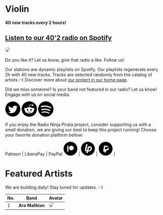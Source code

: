 # Violin

**40 new tracks every 2 hours!**


## [Listen to our 40'2 radio on Spotify](https://open.spotify.com/playlist/2si1q3goNhpM7JXl3Mz7Og?si=ycM5-swKSGqqx64ch942uA)

<a href="https://open.spotify.com/playlist/2si1q3goNhpM7JXl3Mz7Og?si=ycM5-swKSGqqx64ch942uA" target="_blank"><img src="https://mosaic.scdn.co/640/ab67616d0000b273350340a9fe250ab34d867e1dab67616d0000b2738ec3e59d1c553d10b6ec50e5ab67616d0000b273d5d6957f73be207d4b8e5c27ab67616d0000b273e38051840ec58a50d18214a7" height="300" width="auto" style="border-radius:50%"></a>

Do you like it? Let us know, give that radio a like. Follow us!


Our stations are dynamic playlists on Spotify. Our playlists regenerate every 2h with 40 new tracks. Tracks are selected randomly from the catalog of artists :-) Discover more about [our project in our home page](https://radioninjapirata.github.io).

Did we miss someone? Is your band not featured in our radio? Let us know! Engage with us on social media.

<p>
    <a href="https://twitter.com/RNinjaPirata" target="_blank"><img src="assets/twitter_button.png" alt="twitter" height="50" width="50" /></a>
    <a href="https://www.reddit.com/r/RadioNinjaPirata/" target="_blank"><img src="assets/reddit_button.png" alt="reddit" height="50" width="50" /></a>
    <a href="https://open.spotify.com/user/pagbz485dhfowwiza5wc9cwh8?si=XVuH5a3NQ8Ohft-yPC5XBA" target="_blank"><img src="assets/spotify_button.png" alt="spotify" height="50" width="50" /></a>
</p>


If you enjoy the Radio Ninja Pirata project, consider supporting us with a small donation, we are giving our best to keep this project running! Choose your favorite donation platform bellow:

 Patreon | LiberaPay | PayPal
<a href="https://www.patreon.com/radioninjapirata" target="_blank"><img src="assets/patreon_black_logo_500x500.png" alt="patreon" height="45" width="45" /></a> | <a href="https://liberapay.com/RadioNinjaPirata/donate" target="_blank"><img src="assets/liberapay_logo_500x500.png" alt="liberapay" height="45" width="45" /></a> | <a href="https://www.paypal.com/cgi-bin/webscr?cmd=_s-xclick&hosted_button_id=TWGZ3KKDLEDUE&source=url" target="_blank"><img src="assets/paypal_black_logo_500x500.png" alt="paypal" height="45" width="45" /></a> |


# Featured Artists

We are building daily! Stay tuned for updates. :-)

No. | Band | Avatar
--- | ---- | ------
1 | **Ara Malikian** | <img src="https://i.scdn.co/image/b41d05408b5bd67316487cd625fd5b7a73e7cd44" height="100" width="auto" style="border-radius:50%">